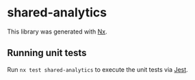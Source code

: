 # shared-analytics

This library was generated with [Nx](https://nx.dev).

## Running unit tests

Run `nx test shared-analytics` to execute the unit tests via [Jest](https://jestjs.io).
